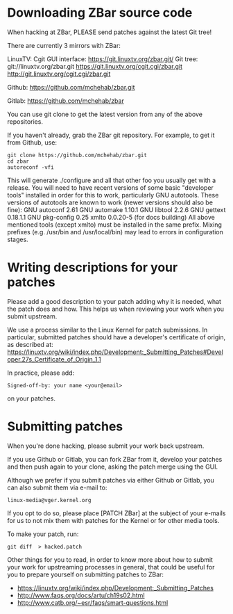 Downloading ZBar source code
============================

When hacking at ZBar, PLEASE send patches against the latest Git tree!

There are currently 3 mirrors with ZBar:

LinuxTV:
    Cgit GUI interface:
	https://git.linuxtv.org/zbar.git/
    Git tree:
	git://linuxtv.org/zbar.git
	https://git.linuxtv.org/cgit.cgi/zbar.git
	http://git.linuxtv.org/cgit.cgi/zbar.git

Github:
	https://github.com/mchehab/zbar.git

Gitlab:
	https://github.com/mchehab/zbar

You can use git clone to get the latest version from any of the
above repositories.

If you haven't already, grab the ZBar git repository. For example, to
get it from Github, use:

    git clone https://github.com/mchehab/zbar.git
    cd zbar
    autoreconf -vfi

This will generate ./configure and all that other foo you usually get with
a release.  You will need to have recent versions of some basic "developer
tools" installed in order for this to work, particularly GNU autotools.
These versions of autotools are known to work (newer versions should also
be fine):
    GNU autoconf 2.61
    GNU automake 1.10.1
    GNU libtool 2.2.6
    GNU gettext 0.18.1.1
    GNU pkg-config 0.25
    xmlto 0.0.20-5 (for docs building)
All above mentioned tools (except xmlto) must be installed in the same
prefix. Mixing prefixes (e.g. /usr/bin and /usr/local/bin) may lead to
errors in configuration stages.

Writing descriptions for your patches
=====================================

Please add a good description to your patch adding why it is needed,
what the patch does and how. This helps us when reviewing your work
when you submit upstream.

We use a process similar to the Linux Kernel for patch submissions.
In particular, submitted patches should have a developer's certificate
of origin, as described at:
	https://linuxtv.org/wiki/index.php/Development:_Submitting_Patches#Developer.27s_Certificate_of_Origin_1.1

In practice, please add:

	Signed-off-by: your name <your@email>

on your patches.

Submitting patches
==================

When you're done hacking, please submit your work back upstream.

If you use Github or Gitlab, you can fork ZBar from it, develop your
patches and then push again to your clone, asking the patch merge using
the GUI.

Although we prefer if you submit patches via either Github or
Gitlab, you can  also submit them via e-mail to:

	linux-media@vger.kernel.org

If you opt to do so, please place [PATCH ZBar] at the subject of
your e-mails for us to not mix them with patches for the Kernel
or for other media tools.


 To make your patch, run:

    git diff  > hacked.patch


Other things for you to read, in order to know more about how
to submit your work for upstreaming processes in general, that
could be useful for you to prepare yourself on submitting patches
to ZBar:

- https://linuxtv.org/wiki/index.php/Development:_Submitting_Patches
- http://www.faqs.org/docs/artu/ch19s02.html
- http://www.catb.org/~esr/faqs/smart-questions.html
